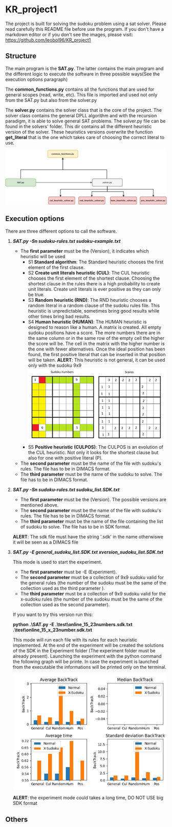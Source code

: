 # KR_project1

The project is built for solving the sudoku problem using a sat solver.
Please read carefully this README file before use the program.
If you don't have a markdown editor or if you don't see the images, please visit: https://github.com/leobol96/KR_project1 

## Structure
The main program is the **SAT.py**. The latter contains the main program and the different logic to execute the software in three possible ways(See the execution options paragraph)

The **common_functions.py** contains all the functions that are used for general scopes (read, write, etc). This file is imported and used not only from the SAT.py but also from the solver.py

The **solver.py** contains the solver class that is the core of the project. The solver class contains the general DPLL algorithm and with the recursion paradigm, it is able to solve general SAT problems.
The solver.py file can be found in the solvers' folder. This dir contains all the different heuristic version of the solver. These heuristics versions overwrite the function **get_literal** that is the one which takes care of choosing the correct literal to use.


![structure](https://github.com/leobol96/KR_project1/blob/master/img/project_structure.jpg)


## Execution options
There are three different options to call the software.
1. ***SAT.py -Sn sudoku-rules.txt sudoku-example.txt***
	- The **first parameter** must be the (Version), it indicates which heuristic will be used
        - S1 **Standard algorithm**: The Standard heuristic chooses the first element of the first clause.
        - S2 **Create unit literals heuristic (CUL)**: The CUL heuristic chooses the first element of the shortest clause. Choosing the shortest clause in the rules there is a high probability to create unit literals. Create unit literals is ever positive as they can only be true.
        - S3 **Random heuristic (RND)**: The RND heuristic chooses a random literal in a random clause of the sudoku rules file. This heuristic is unpredictable, sometimes bring good results while other times bring bad results.
        - S4 **Human heuristic (HUMAN)**: The HUMAN heuristic is designed to reason like a human. A matrix is created. All empty sudoku positions have a score. The more numbers there are in the same column or in the same row of the empty cell the higher the score will be. The cell in the matrix with the higher number is the one with fewer alternatives. Once the ideal position has been found, the first positive literal that can be inserted in that position will be taken. **ALERT**: This heuristic is not general, it can be used only with the sudoku 9x9  
        ![hum heuristic](https://github.com/leobol96/KR_project1/blob/master/img/hum_heuristic_solver.png)
        - S5 **Positive heuristic (CULPOS)**: The CULPOS is an evolution of the CUL heuristic. Not only it looks for the shortest clause but also for one with positive literal (P).
	-   The **second parameter** must be the name of the file with sudoku's rules. The file has to be in DIMACS format.
	-   The **third parameter** must be the name of the sudoku to solve. The file has to be in DIMACS format.
2. ***SAT.py -Sn sudoku-rules.txt sudoku_list.SDK.txt***	
	- The **first parameter** must be the (Version). The possible versions are mentioned above.
	-   The **second parameter** must be the name of the file with sudoku's rules. The file has to be in DIMACS format.
	-   The **third parameter** must be the name of the file containing the list of sudoku to solve. The file has to be in SDK format.
	
	**ALERT**: The sdk file must have the string '.sdk' in the name otherwiswe it will be seen as a DIMACS file
4. ***SAT.py -E general_sudoku_list.SDK.txt xversion_sudoku_list.SDK.txt***
 	
    This mode is used to start the experiment. 
    - The **first parameter** must be -E (Experiment).
    - The **second parameter** must be a collection of 9x9 sudoku valid for the general rules (the number of the sudoku must be the same of the collection used as the third parameter ).
    - The **third parameter** must be a collection of 9x9 sudoku valid for the x-sudoku rules (the number of the sudoku must be the same of the collection used as the second parameter).
    
    If you want to try this version run this:
    
    **python .\SAT.py -E .\test\online_15_23numbers.sdk.txt .\test\online_15_x_23number.sdk.txt**
    
    This mode will run each file with its rules for each heuristic implemented.
    At the end of the experiment will be created the solutions of the SDK in the Experiment folder (The experiment folder must be already present).
    Launching the experiment with the python command the following graph will be printe. In case the experiment is launched from the executable the informations will be printed only on the terminal. 
    
    ![graph](https://github.com/leobol96/KR_project1/blob/master/img/experiment_chart.jpeg)
    
    **ALERT**: the experiment mode could takes a long time, DO NOT USE big SDK format   

## Others 
